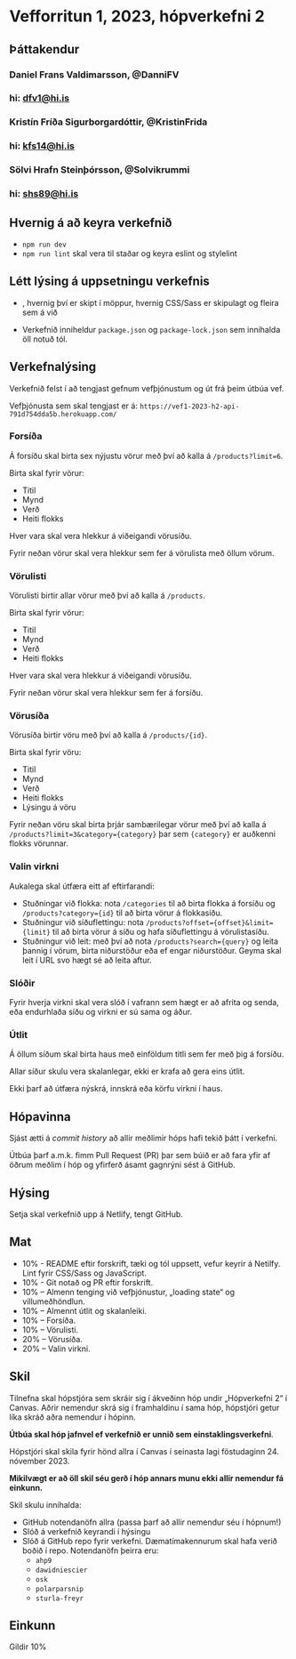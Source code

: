 # Vefforritun 1, 2023, hópverkefni 2

## Þáttakendur
### Daniel Frans Valdimarsson, @DanniFV
### hi: dfv1@hi.is
### Kristín Fríða Sigurborgardóttir, @KristinFrida
### hi: kfs14@hi.is
### Sölvi Hrafn Steinþórsson, @Solvikrummi
### hi: shs89@hi.is

## Hvernig á að keyra verkefnið
  - `npm run dev`
  - `npm run lint` skal vera til staðar og keyra eslint og stylelint

## Létt lýsing á uppsetningu verkefnis
- , hvernig því er skipt í möppur, hvernig CSS/Sass er skipulagt og fleira sem á við

- Verkefnið inniheldur `package.json` og `package-lock.json` sem innihalda öll notuð tól.


## Verkefnalýsing

Verkefnið felst í að tengjast gefnum vefþjónustum og út frá þeim útbúa vef.

Vefþjónusta sem skal tengjast er á:
`https://vef1-2023-h2-api-791d754dda5b.herokuapp.com/`

### Forsíða

Á forsíðu skal birta sex nýjustu vörur með því að kalla á `/products?limit=6`.

Birta skal fyrir vörur:

- Titil
- Mynd
- Verð
- Heiti flokks

Hver vara skal vera hlekkur á viðeigandi vörusíðu.

Fyrir neðan vörur skal vera hlekkur sem fer á vörulista með öllum vörum.

### Vörulisti

Vörulisti birtir allar vörur með því að kalla á `/products`.

Birta skal fyrir vörur:

- Titil
- Mynd
- Verð
- Heiti flokks

Hver vara skal vera hlekkur á viðeigandi vörusíðu.

Fyrir neðan vörur skal vera hlekkur sem fer á forsíðu.

### Vörusíða

Vörusíða birtir vöru með því að kalla á `/products/{id}`.

Birta skal fyrir vöru:

- Titil
- Mynd
- Verð
- Heiti flokks
- Lýsingu á vöru

Fyrir neðan vöru skal birta þrjár sambærilegar vörur með því að kalla á `/products?limit=3&category={category}` þar sem `{category}` er auðkenni flokks vörunnar.

### Valin virkni

Aukalega skal útfæra eitt af eftirfarandi:

- Stuðningar við flokka: nota `/categories` til að birta flokka á forsíðu og `/products?category={id}` til að birta vörur á flokkasíðu.
- Stuðningur við síðuflettingu: nota `/products?offset={offset}&limit={limit}` til að birta vörur á síðu og hafa síðuflettingu á vörulistasíðu.
- Stuðningur við leit: með því að nota `/products?search={query}` og leita þannig í vörum, birta niðurstöður eða ef engar niðurstöður. Geyma skal leit í URL svo hægt sé að leita aftur.

### Slóðir

Fyrir hverja virkni skal vera slóð í vafrann sem hægt er að afrita og senda, eða endurhlaða síðu og virkni er sú sama og áður.

### Útlit

Á öllum síðum skal birta haus með einföldum titli sem fer með þig á forsíðu.

Allar síður skulu vera skalanlegar, ekki er krafa að gera eins útlit.

Ekki þarf að útfæra nýskrá, innskrá eða körfu virkni í haus.

## Hópavinna

Sjást ætti á _commit history_ að allir meðlimir hóps hafi tekið þátt í verkefni.

Útbúa þarf a.m.k. fimm Pull Request (PR) þar sem búið er að fara yfir af öðrum meðlim í hóp og yfirferð ásamt gagnrýni sést á GitHub.

## Hýsing

Setja skal verkefnið upp á Netlify, tengt GitHub.

## Mat

- 10% - README eftir forskrift, tæki og tól uppsett, vefur keyrir á Netilfy. Lint fyrir CSS/Sass og JavaScript.
- 10% - Git notað og PR eftir forskrift.
- 10% – Almenn tenging við vefþjónustur, „loading state“ og villumeðhöndlun.
- 10% – Almennt útlit og skalanleiki.
- 10% – Forsíða.
- 10% – Vörulisti.
- 20% – Vörusíða.
- 20% – Valin virkni.

## Skil

Tilnefna skal hópstjóra sem skráir sig í ákveðinn hóp undir „Hópverkefni 2“ í Canvas. Aðrir nemendur skrá sig í framhaldinu í sama hóp, hópstjóri getur líka skráð aðra nemendur í hópinn.

**Útbúa skal hóp jafnvel ef verkefnið er unnið sem einstaklingsverkefni**.

Hópstjóri skal skila fyrir hönd allra í Canvas í seinasta lagi föstudaginn 24. nóvember 2023.

**Mikilvægt er að öll skil séu gerð í hóp annars munu ekki allir nemendur fá einkunn.**

Skil skulu innihalda:

- GitHub notendanöfn allra (passa þarf að allir nemendur séu í hópnum!)
- Slóð á verkefnið keyrandi í hýsingu
- Slóð á GitHub repo fyrir verkefni. Dæmatímakennurum skal hafa verið boðið í repo. Notendanöfn þeirra eru:
  - `ahp9`
  - `dawidniescier`
  - `osk`
  - `polarparsnip`
  - `sturla-freyr`

## Einkunn
Gildir 10%
